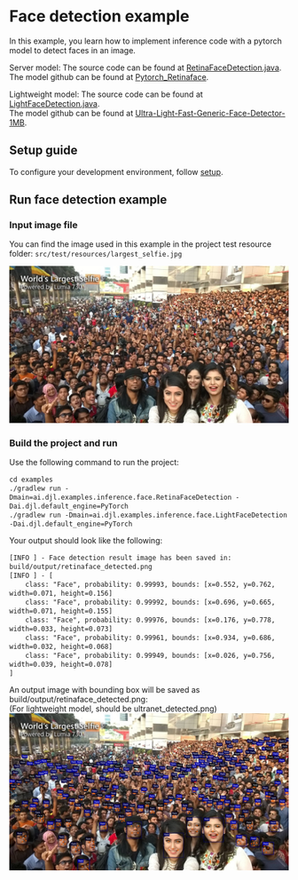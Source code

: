 # Face detection example

In this example, you learn how to implement inference code with a pytorch model to detect faces in an image.

Server model:
The source code can be found at [RetinaFaceDetection.java](https://github.com/awslabs/djl/blob/master/examples/src/main/java/ai/djl/examples/inference/face/RetinaFaceDetection.java).  
The model github can be found at [Pytorch_Retinaface](https://github.com/biubug6/Pytorch_Retinaface).

Lightweight model:
The source code can be found at [LightFaceDetection.java](https://github.com/awslabs/djl/blob/master/examples/src/main/java/ai/djl/examples/inference/face/LightFaceDetection.java).  
The model github can be found at [Ultra-Light-Fast-Generic-Face-Detector-1MB](https://github.com/Linzaer/Ultra-Light-Fast-Generic-Face-Detector-1MB).

## Setup guide

To configure your development environment, follow [setup](../../docs/development/setup.md).

## Run face detection example

### Input image file
You can find the image used in this example in the project test resource folder: `src/test/resources/largest_selfie.jpg`

![selfie](../src/test/resources/largest_selfie.jpg)

### Build the project and run
Use the following command to run the project:

```
cd examples
./gradlew run -Dmain=ai.djl.examples.inference.face.RetinaFaceDetection -Dai.djl.default_engine=PyTorch
./gradlew run -Dmain=ai.djl.examples.inference.face.LightFaceDetection -Dai.djl.default_engine=PyTorch
```

Your output should look like the following:

```text
[INFO ] - Face detection result image has been saved in: build/output/retinaface_detected.png
[INFO ] - [
	class: "Face", probability: 0.99993, bounds: [x=0.552, y=0.762, width=0.071, height=0.156]
	class: "Face", probability: 0.99992, bounds: [x=0.696, y=0.665, width=0.071, height=0.155]
	class: "Face", probability: 0.99976, bounds: [x=0.176, y=0.778, width=0.033, height=0.073]
	class: "Face", probability: 0.99961, bounds: [x=0.934, y=0.686, width=0.032, height=0.068]
	class: "Face", probability: 0.99949, bounds: [x=0.026, y=0.756, width=0.039, height=0.078]
]
```

An output image with bounding box will be saved as build/output/retinaface_detected.png:  
(For lightweight model, should be ultranet_detected.png)
![detected-faces](img/retinaface_detected.png)
